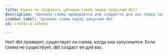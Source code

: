 ```yaml
---
title: Нужно ли создавать целевую схему перед запуском dbt?
description: "Целевая схема проверяется или создается для вас перед запуском dbt"
sidebar_label: 'Целевая схема перед запуском dbt'
id: create-a-schema

---
```

Нет! dbt проверит, существует ли схема, когда она запускается. Если схема не существует, dbt создаст её для вас.